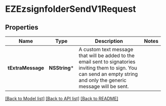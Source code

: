 # EZEzsignfolderSendV1Request

## Properties
Name | Type | Description | Notes
------------ | ------------- | ------------- | -------------
**tExtraMessage** | **NSString*** | A custom text message that will be added to the email sent to signatories inviting them to sign.  You can send an empty string and only the generic message will be sent. | 

[[Back to Model list]](../README.md#documentation-for-models) [[Back to API list]](../README.md#documentation-for-api-endpoints) [[Back to README]](../README.md)


